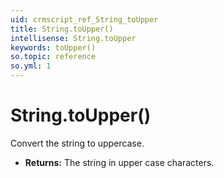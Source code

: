 ```yaml
---
uid: crmscript_ref_String_toUpper
title: String.toUpper()
intellisense: String.toUpper
keywords: toUpper()
so.topic: reference
so.yml: 1
---
```


# String.toUpper()

Convert the string to uppercase.

* **Returns:** The string in upper case characters.
